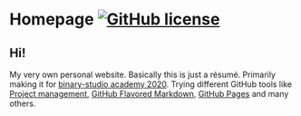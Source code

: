 # Homepage [![GitHub license](https://img.shields.io/badge/license-MIT-blue.svg)](https://github.com/dissolvent/homepage/blob/develop/LICENSE)


## Hi!

My very own personal website. Basically this is just a résumé. 
Primarily making it for [binary-studio academy 2020](https://academy.binary-studio.com/en). 
Trying different GitHub tools like [Project management](https://github.com/features/project-management/), [GitHub Flavored Markdown](https://guides.github.com/features/mastering-markdown/), [GitHub Pages](https://pages.github.com) and many others.
